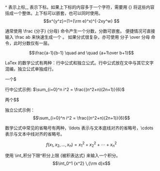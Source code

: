 ^ 表示上标,_ 表示下标。如果上下标的内容多于一个字符，需要用 {} 将这些内容括成一个整体。上下标可以嵌套，也可以同时使用。
$$x^{y^z}=(1+{\rm e}^x)^{-2xy^w} $$  

通常使用 \frac {分子} {分母} 命令产生一个分数，分数可嵌套。 便捷情况可直接输入 \frac ab 来快速生成一个 。 如果分式很复杂，亦可使用 分子 \over 分母 命令，此时分数仅有一层。

$$\frac{a-1}{b-1} \quad and \quad {a+1\over b+1}$$  

LaTex 的数学公式有两种：行中公式和独立公式。行中公式放在文中与其它文字混编，独立公式单独成行。<br>

一个\$  

行中公式示例: $\sum_{i=0}^n i^2 = \frac{(n^2+n)(2n+1)}{6}$

两个\$$  

独立公式示例：$$\sum_{i=0}^n i^2 = \frac{(n^2+n)(2n+1)}{6}$$  

数学公式中常见的省略号有两种，\ldots 表示与文本底线对齐的省略号，\cdots 表示与文本中线对齐的省略号。

$$f(x_1,x_2,\ldots ,x_n) = x_1^2 + x_2^2 + \cdots + x_n^2$$  

使用 \int_积分下限^积分上限 {被积表达式} 来输入一个积分。
$$\int_0^1 {x^2} \,{\rm d}x$$
